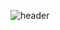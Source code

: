 ![header](https://capsule-render.vercel.app/api?type=waving&height=200&section=header&text=Hello%20&fontSize=90&fontAlign=70&fontAlignY=40&color=0:FFD28D,100:F199CA&fontColor=ffffff)



<!--
**leeenzang/leeenzang** is a ✨ _special_ ✨ repository because its `README.md` (this file) appears on your GitHub profile.

Here are some ideas to get you started:

- 🔭 I’m currently working on ...
- 🌱 I’m currently learning ...
- 👯 I’m looking to collaborate on ...
- 🤔 I’m looking for help with ...
- 💬 Ask me about ...
- 📫 How to reach me: ...
- 😄 Pronouns: ...
- ⚡ Fun fact: ...
-->
